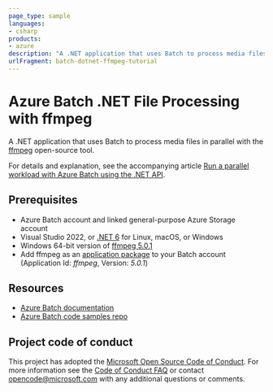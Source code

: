 ```yaml
---
page_type: sample
languages:
- csharp
products:
- azure
description: "A .NET application that uses Batch to process media files in parallel with the ffmpeg open-source tool."
urlFragment: batch-dotnet-ffmpeg-tutorial
---
```


# Azure Batch .NET File Processing with ffmpeg

A .NET application that uses Batch to process media files in parallel with the [ffmpeg](http://ffmpeg.org/) open-source tool. 

For details and explanation, see the accompanying article [Run a parallel workload with Azure Batch using the .NET API](https://docs.microsoft.com/azure/batch/tutorial-parallel-dotnet).


## Prerequisites

- Azure Batch account and linked general-purpose Azure Storage account
- Visual Studio 2022, or [.NET 6](https://dotnet.microsoft.com/en-us/download/dotnet/6.0) for Linux, macOS, or Windows
- Windows 64-bit version of [ffmpeg 5.0.1](https://github.com/GyanD/codexffmpeg/releases/tag/5.0.1)
- Add ffmpeg as an [application package](https://docs.microsoft.com/azure/batch/batch-application-packages) to your Batch account (Application Id: *ffmpeg*, Version: *5.0.1*)

## Resources

- [Azure Batch documentation](https://docs.microsoft.com/azure/batch/)
- [Azure Batch code samples repo](https://github.com/Azure-Samples/azure-batch-samples)

## Project code of conduct

This project has adopted the [Microsoft Open Source Code of Conduct](https://opensource.microsoft.com/codeofconduct/). For more information see the [Code of Conduct FAQ](https://opensource.microsoft.com/codeofconduct/faq/) or contact [opencode@microsoft.com](mailto:opencode@microsoft.com) with any additional questions or comments.
